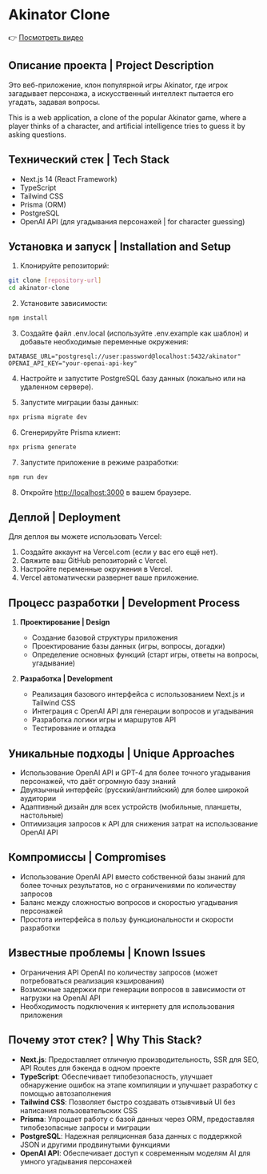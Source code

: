 # Akinator Clone

👉 [Посмотреть видео](https://youtu.be/oG5XQYNf2a8)

## Описание проекта | Project Description

Это веб-приложение, клон популярной игры Akinator, где игрок загадывает персонажа, а искусственный интеллект пытается его угадать, задавая вопросы.

This is a web application, a clone of the popular Akinator game, where a player thinks of a character, and artificial intelligence tries to guess it by asking questions.

## Технический стек | Tech Stack

- Next.js 14 (React Framework)
- TypeScript
- Tailwind CSS
- Prisma (ORM)
- PostgreSQL
- OpenAI API (для угадывания персонажей | for character guessing)

## Установка и запуск | Installation and Setup

1. Клонируйте репозиторий:
```bash
git clone [repository-url]
cd akinator-clone
```

2. Установите зависимости:
```bash
npm install
```

3. Создайте файл .env.local (используйте .env.example как шаблон) и добавьте необходимые переменные окружения:
```env
DATABASE_URL="postgresql://user:password@localhost:5432/akinator"
OPENAI_API_KEY="your-openai-api-key"
```

4. Настройте и запустите PostgreSQL базу данных (локально или на удаленном сервере).

5. Запустите миграции базы данных:
```bash
npx prisma migrate dev
```

6. Сгенерируйте Prisma клиент:
```bash
npx prisma generate
```

7. Запустите приложение в режиме разработки:
```bash
npm run dev
```

8. Откройте [http://localhost:3000](http://localhost:3000) в вашем браузере.

## Деплой | Deployment

Для деплоя вы можете использовать Vercel:

1. Создайте аккаунт на Vercel.com (если у вас его ещё нет).
2. Свяжите ваш GitHub репозиторий с Vercel.
3. Настройте переменные окружения в Vercel.
4. Vercel автоматически развернет ваше приложение.

## Процесс разработки | Development Process

1. **Проектирование | Design**
   - Создание базовой структуры приложения
   - Проектирование базы данных (игры, вопросы, догадки)
   - Определение основных функций (старт игры, ответы на вопросы, угадывание)

2. **Разработка | Development**
   - Реализация базового интерфейса с использованием Next.js и Tailwind CSS
   - Интеграция с OpenAI API для генерации вопросов и угадывания
   - Разработка логики игры и маршрутов API
   - Тестирование и отладка

## Уникальные подходы | Unique Approaches

- Использование OpenAI API и GPT-4 для более точного угадывания персонажей, что даёт огромную базу знаний
- Двуязычный интерфейс (русский/английский) для более широкой аудитории
- Адаптивный дизайн для всех устройств (мобильные, планшеты, настольные)
- Оптимизация запросов к API для снижения затрат на использование OpenAI API

## Компромиссы | Compromises

- Использование OpenAI API вместо собственной базы знаний для более точных результатов, но с ограничениями по количеству запросов
- Баланс между сложностью вопросов и скоростью угадывания персонажей
- Простота интерфейса в пользу функциональности и скорости разработки

## Известные проблемы | Known Issues

- Ограничения API OpenAI по количеству запросов (может потребоваться реализация кэширования)
- Возможные задержки при генерации вопросов в зависимости от нагрузки на OpenAI API
- Необходимость подключения к интернету для использования приложения

## Почему этот стек? | Why This Stack?

- **Next.js**: Предоставляет отличную производительность, SSR для SEO, API Routes для бэкенда в одном проекте
- **TypeScript**: Обеспечивает типобезопасность, улучшает обнаружение ошибок на этапе компиляции и улучшает разработку с помощью автозаполнения
- **Tailwind CSS**: Позволяет быстро создавать отзывчивый UI без написания пользовательских CSS
- **Prisma**: Упрощает работу с базой данных через ORM, предоставляя типобезопасные запросы и миграции
- **PostgreSQL**: Надежная реляционная база данных с поддержкой JSON и другими продвинутыми функциями
- **OpenAI API**: Обеспечивает доступ к современным моделям AI для умного угадывания персонажей
